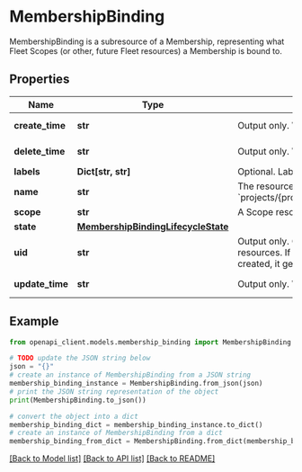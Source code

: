 # MembershipBinding

MembershipBinding is a subresource of a Membership, representing what Fleet Scopes (or other, future Fleet resources) a Membership is bound to.

## Properties

Name | Type | Description | Notes
------------ | ------------- | ------------- | -------------
**create_time** | **str** | Output only. When the membership binding was created. | [optional] [readonly] 
**delete_time** | **str** | Output only. When the membership binding was deleted. | [optional] [readonly] 
**labels** | **Dict[str, str]** | Optional. Labels for this MembershipBinding. | [optional] 
**name** | **str** | The resource name for the membershipbinding itself &#x60;projects/{project}/locations/{location}/memberships/{membership}/bindings/{membershipbinding}&#x60; | [optional] 
**scope** | **str** | A Scope resource name in the format &#x60;projects/*/locations/*/scopes/*&#x60;. | [optional] 
**state** | [**MembershipBindingLifecycleState**](MembershipBindingLifecycleState.md) |  | [optional] 
**uid** | **str** | Output only. Google-generated UUID for this resource. This is unique across all membershipbinding resources. If a membershipbinding resource is deleted and another resource with the same name is created, it gets a different uid. | [optional] [readonly] 
**update_time** | **str** | Output only. When the membership binding was last updated. | [optional] [readonly] 

## Example

```python
from openapi_client.models.membership_binding import MembershipBinding

# TODO update the JSON string below
json = "{}"
# create an instance of MembershipBinding from a JSON string
membership_binding_instance = MembershipBinding.from_json(json)
# print the JSON string representation of the object
print(MembershipBinding.to_json())

# convert the object into a dict
membership_binding_dict = membership_binding_instance.to_dict()
# create an instance of MembershipBinding from a dict
membership_binding_from_dict = MembershipBinding.from_dict(membership_binding_dict)
```
[[Back to Model list]](../README.md#documentation-for-models) [[Back to API list]](../README.md#documentation-for-api-endpoints) [[Back to README]](../README.md)


